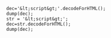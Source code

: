 
```luceescript+trycf
dec='&lt;script&gt;'.decodeForHTML();
dump(dec);
str = '&lt;script&gt;';
dec=str.decodeForHTML();
dump(dec);
```
